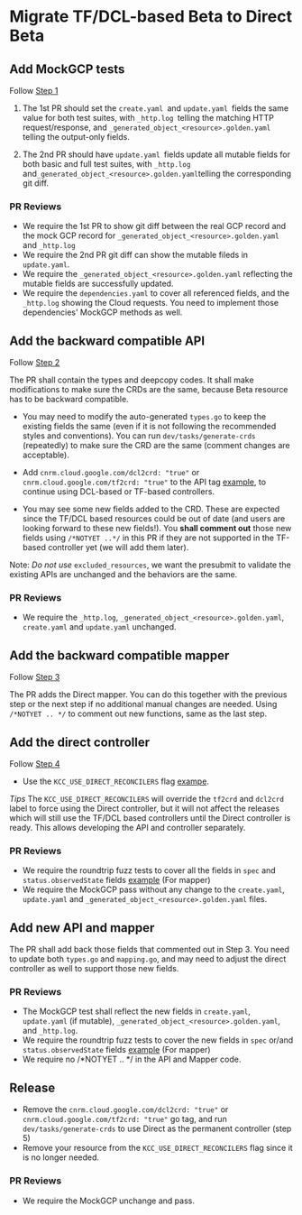 # Migrate TF/DCL-based Beta to Direct Beta

## Add MockGCP tests
 
Follow [Step 1](../guides/1-add-mockgcp-tests.md)

1. The 1st PR should set the `create.yaml `and  `update.yaml `fields the same value for both test suites, with `_http.log `telling the matching HTTP request/response, and `_generated_object_<resource>.golden.yaml` telling the output-only fields.

2. The 2nd PR should have `update.yaml `fields update all mutable fields for both basic and full test suites, with  `_http.log` and` _generated_object_<resource>.golden.yaml `telling the corresponding git diff. 

### PR Reviews

* We require the 1st PR to show git diff between the real GCP record and the mock GCP record for `_generated_object_<resource>.golden.yaml` and `_http.log` 
* We require the 2nd PR git diff can show the mutable fileds in `update.yaml`.
* We require the `_generated_object_<resource>.golden.yaml` reflecting the mutable fields are successfully updated.
* We require the `dependencies.yaml` to cover all referenced fields, and the `_http.log` showing the Cloud requests. You need to implement those dependencies' MockGCP methods as well.

## Add the backward compatible API

Follow [Step 2](../guides/2-define-apis.md)

The PR shall contain the types and deepcopy codes. It shall make modifications to make sure the CRDs are the same, because Beta resource has to be backward compatible. 

* You may need to modify the auto-generated `types.go` to keep the existing fields the same (even if it is not following the recommended styles and conventions). You can run `dev/tasks/generate-crds` (repeatedly) to make sure the CRD are the same (comment changes are acceptable).

* Add `cnrm.cloud.google.com/dcl2crd: "true"` or `cnrm.cloud.google.com/tf2crd: "true"` to the API tag [example](https://github.com/GoogleCloudPlatform/k8s-config-connector/blob/0bbac86ace6ab2f4051b574f026d5fe47fa05b75/pkg/controller/direct/redis/cluster/roundtrip_test.go#L92), to continue using DCL-based or TF-based controllers. 

* You may see some new fields added to the CRD. These are expected since the TF/DCL based resources could be out of date (and users are looking forward to these new fields!). You **shall comment out** those new fields using `/*NOTYET ..*/` in this PR if they are not supported in the TF-based controller yet (we will add them later).

Note: *Do not use* `excluded_resources`, we want the presubmit to validate the existing APIs are unchanged and the behaviors are the same.

### PR Reviews

* We require the `_http.log`, `_generated_object_<resource>.golden.yaml`, `create.yaml` and `update.yaml` unchanged. 

## Add the backward compatible mapper

Follow [Step 3](../guides/3-add-mapper.md)

The PR adds the Direct mapper. You can do this together with the previous step or the next step if no additional manual changes are needed. Using  `/*NOTYET .. */` to comment out new functions, same as the last step.

## Add the direct controller 

Follow [Step 4](../guides/4-add-controller.md)

* Use the `KCC_USE_DIRECT_RECONCILERS` flag [exampe](https://github.com/GoogleCloudPlatform/k8s-config-connector/blob/0bbac86ace6ab2f4051b574f026d5fe47fa05b75/dev/tasks/run-e2e#L27). 

*Tips* The `KCC_USE_DIRECT_RECONCILERS` will override the `tf2crd` and `dcl2crd` label to force using the Direct controller, but it will not affect the releases which will still use the TF/DCL based controllers until the Direct controller is ready. This allows developing the API and controller separately. 

### PR Reviews

* We require the roundtrip fuzz tests to cover all the fields in `spec` and `status.observedState` fields [example](https://github.com/GoogleCloudPlatform/k8s-config-connector/blob/0bbac86ace6ab2f4051b574f026d5fe47fa05b75/pkg/controller/direct/redis/cluster/roundtrip_test.go#L92) (For mapper)
* We require the MockGCP pass without any change to the `create.yaml`, `update.yaml` and `_generated_object_<resource>.golden.yaml` files. 

## Add new API and mapper

The PR shall add back those fields that commented out in Step 3. 
You need to update both `types.go` and `mapping.go`, and may need to adjust the direct controller as well to support those new fields.
 
### PR Reviews

* The MockGCP test shall reflect the new fields in `create.yaml`, `update.yaml` (if mutable),  `_generated_object_<resource>.golden.yaml`, and `_http.log`.
* We require the roundtrip fuzz tests to cover the new fields in `spec` or/and `status.observedState` fields [example](https://github.com/GoogleCloudPlatform/k8s-config-connector/blob/0bbac86ace6ab2f4051b574f026d5fe47fa05b75/pkg/controller/direct/redis/cluster/roundtrip_test.go#L92) (For mapper)
* We require no /*NOTYET .. */ in the API and Mapper code.

## Release

* Remove the `cnrm.cloud.google.com/dcl2crd: "true"` or `cnrm.cloud.google.com/tf2crd: "true"` go tag, and run `dev/tasks/generate-crds` to use Direct as the permanent controller (step 5)
* Remove your resource from the `KCC_USE_DIRECT_RECONCILERS` flag since it is no longer needed.

### PR Reviews

* We require the MockGCP unchange and pass. 